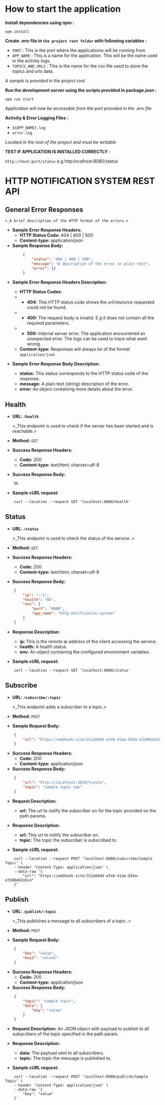 # How to start the application

**Install dependencies using npm :**

`npm install`

**Create .env file in `the project root folder` with following variables :**

-   `PORT` : This is the port where the applicationw will be running from
-   `APP_NAME` : This is a name for the application. This will be the name used in the activity logs.
-   `TOPICS_AND_URLS` : This is the name for the csv file used to store the topics and urls data.

*A sample is provided in the project root*

**Run the development server using the scripts provided in package.json :**

`npm run start`

*Application will now be accessible from the port provided in the .env file*

**Activity & Error Logging  Files :**

- `${APP_NAME}.log`
- `error.log`

*Located in the root of the project and must be writable*

**TEST IF APPLICATION IS INSTALLED CORRECTLY :**

`http://host:port/status` e.g http:localhost:8080/status


**HTTP NOTIFICATION SYSTEM REST API**
====

**General Error Responses**
----
    <_A brief description of the HTTP format of the errors.>

* **Sample Error Response Headers:**
    * **HTTP Status Code:** 404 | 400 | 500 <br />
    * **Content-type:** application/json <br />
* **Sample Response Body:**
```json
        {
            "status": "404 | 400 | 500",
            "message": "A description of the error in plain text",
            "error": {}
        }
```
* **Sample Error Response Headers Description:**
    * **HTTP Status Codes:** <br />
    * * **404:** This HTTP status code shows the url/resource requested could not be found. <br />
    * * **400:** The request body is invalid. E.g it does not contain all the required parameters. <br />
    * * **500:** Internal server error. The application encountered an unexpected error. The logs can be used to trace what went wrong. <br />
    * **Content-type:** Responses will always be of the format `application/json` <br />

* **Sample Error Response Body Description:**
    * **status:**  This status corresponds to the HTTP status code of the response. <br />
    * **message:**  A plain text (string) description of the error. <br />
    * **error:**  An object containing more details about the error. <br />

**Health**
----
* **URL: `/health`**

    <_This endpoint is used to check if the server has been started and is reachable.>

* **Method:**
  `GET`

* **Success Response Headers:**
  * **Code:** 200 <br />
  * **Content-type:** text/html; charset=utf-8 <br />
* **Success Response Body:** 
```html
    Ok
```

* **Sample cURL request:**
```console
    curl --location --request GET 'localhost:8080/health'
```



**Status**
----
* **URL: `/status`**

    <_This endpoint is used to check the status of the service .>

* **Method:**
  `GET`

* **Success Response Headers:**
  * **Code:** 200 <br />
  * **Content-type:** text/html; charset=utf-8 <br />
* **Success Response Body:** 
```json
    {
        "ip": "::1",
        "health": "Ok",
        "env": {
            "port": "8080",
            "app_name": "http-notification-system"
        }
    }   
```
* **Response Description:**
    * **ip:**  This is the remote ip address of the client accessing the service. <br />
    * **health:**  A health status. <br />
    * **env:**  An object containing the configured environment variables. <br />


* **Sample cURL request:**
```console
    curl --location --request GET 'localhost:8080/status'
```


**Subscribe**
----
* **URL: `/subscribe/:topic`**

    <_This endpoint adds a subscriber to a topic.>

* **Method:**
  `POST`

* **Sample Request Body:** 
```json
    {
        "url": "https://webhook.site/311e68d4-efeb-41ae-834a-e3100e62a5ce"
    }
```

* **Success Response Headers:**
  * **Code:** 200 <br />
  * **Content-type:** application/json <br />
* **Success Response Body:** 
```json
    {
        "url": "http://localhost:3010/tiesto",
        "topic": "sample topic two"
    } 
```

* **Request Description:**
    * **url:**  The url to notify the subscriber on for the topic provided on the path params. <br />

* **Response Description:**
    * **url:**  This url to notify the subscriber on. <br />
    * **topic:**  The topic the subscriber is subscribed to. <br />


* **Sample cURL request:**
```console
    curl --location --request POST 'localhost:8080/subscribe/Sample Topic' \
    --header 'Content-Type: application/json' \
    --data-raw '{
        "url": "https://webhook.site/311e68d4-efeb-41ae-834a-e3100e62a5ce"
    }'
```

**Publish**
----
* **URL: `/publish/:topic`**

    <_This publishes a message to all subscribers of a topic .>

* **Method:**
  `POST`

* **Sample Request Body:** 
```json
    {
        "key": "value",
        "key2": "value2"
    }
```

* **Success Response Headers:**
  * **Code:** 200 <br />
  * **Content-type:** application/json <br />
* **Success Response Body:** 
```json
    {
        "topic": "sample topic",
        "data": {
            "key": "value"
        }
    }
```

* **Request Description:**
    An JSON object with payload to publish to all subscribers of the topic specified in the path param. <br />

* **Response Description:**
    * **data:**  The payload sent to all subscribers. <br />
    * **topic:**  The topic the message is published to. <br />

* **Sample cURL request:**
```console
    curl --location --request POST 'localhost:8080/publish/Sample Topic' \
    --header 'Content-Type: application/json' \
    --data-raw '{
        "key": "value"
    }'
```